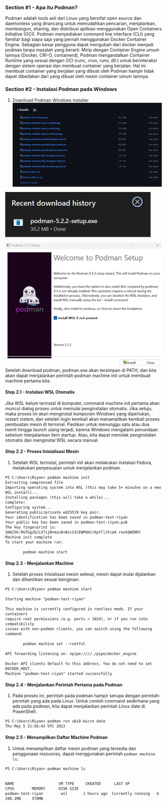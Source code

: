 ### Section #1 - Apa itu Podman?
Podman adalah tools asli dari Linux yang bersifat open source dan daemonless yang dirancang untuk memudahkan pencarian, menjalankan, membangun, sharing, dan distribusi aplikasi menggunakan Open Containers Initiative (OCI). Podman menyediakan command line interface (CLI) yang familiar bagi siapa saja yang pernah menggunakan Docker Container Engine. Sebagian besar pengguna dapat mengubah dari docker menjadi podman tanpa masalah yang berarti. Mirip dengan Container Engine umum lainnya (Docker, CRI-O, containerd), Podman mengandalkan Container Runtime yang sesuai dengan OCI (runc, crun, runv, dll.) untuk berinteraksi dengan sistem operasi dan membuat container yang berjalan. Hal ini membuat container yang berjalan yang dibuat oleh Podman hampir tidak dapat dibedakan dari yang dibuat oleh mesin container umum lainnya.

### Section #2 - Instalasi Podman pada Windows
1. Download Podman Windows installer
![01](img/img1.jpg)

![02](img/img2.jpg)

![03](img/img3.jpg)
Setelah download podman, podman.exe akan tersimpan di PATH, dan kita akan dapat menjalankan perintah podman machine init untuk membuat machine pertama kita.

#### Step 2.1 - Instalasi WSL Otomatis
Jika WSL belum terinstal di komputer, command machine init pertama akan muncul dialog proses untuk memulai penginstalan otomatis. Jika setuju, maka proses ini akan menginstal komponen Windows yang diperlukan, restart sistem, dan setelah login kembali akan menampilkan kembali proses pembuatan mesin di terminal. Pastikan untuk menunggu satu atau dua menit hingga launch ulang terjadi, karena Windows mengalami penundaan sebelum menjalankan item startup. Atau, kita dapat menolak penginstalan otomatis dan menginstal WSL secara manual.

#### Step 2.2 - Proses Inisialisasi Mesin
1. Setelah WSL terinstal, perintah init akan melakukan instalasi Fedora, melakukan penyesuaian untuk menjalankan podman.
```
PS C:\Users\Riyan> podman machine init
Extracting compressed file
Importing operating system into WSL (this may take 5+ minutes on a new WSL install)...
Installing packages (this will take a while)...
Complete!
Configuring system...
Generating public/private ed25519 key pair.
Your identification has been saved in podman-test-riyan
Your public key has been saved in podman-test-riyan.pub
The key fingerprint is:
SHA256:RGTGg2Q/LX7ijN+mzu8+BzcS3cEWP6Hir6pYllJtceA root@WINPC
Machine init complete
To start your machine run:

        podman machine start
```

#### Step 2.3 - Menjalankan Machine
1. Setelah proses inisialisasi mesin selesai, mesin dapat mulai dijalankan dan dihentikan sesuai keinginan:
```
PS C:\Users\Riyan> podman machine start

Starting machine "podman-test-riyan"

This machine is currently configured in rootless mode. If your containers
require root permissions (e.g. ports < 1024), or if you run into compatibility
issues with non-podman clients, you can switch using the following command:

        podman machine set --rootful

API forwarding listening on: npipe:////./pipe/docker_engine

Docker API clients default to this address. You do not need to set DOCKER_HOST.
Machine "podman-test-riyan" started successfully
```

#### Step 2.4 - Menjalankan Perintah Pertama pada Podman
1. Pada proses ini, perintah pada podman hampir serupa dengan perintah-perintah yang ada pada Linux. 
Untuk contoh command sederhana yang ada pada podman, kita dapat menjalankan perintah Linux date di PowerShell.
```
PS C:\Users\Riyan> podman run ubi8-micro date
Thu May 5 21:56:42 UTC 2022
```

#### Step 2.5 - Menampilkan Daftar Machine Podman
1. Untuk menampilkan daftar mesin podman yang tersedia dan penggunaan resources, dapat menggunakan perintah `podman machine ls`:
```
PS C:\Users\Riyan> podman machine ls


NAME                    VM TYPE     CREATED      LAST UP            CPUS        MEMORY      DISK SIZE
podman-test-riyan        wsl       1 hours ago  Currently running   4           200.1MB     570MB
```

